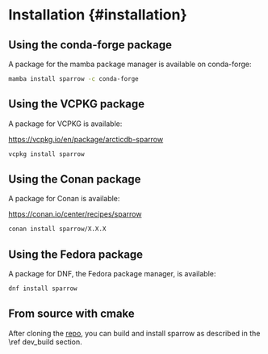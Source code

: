 Installation         {#installation}
============

Using the conda-forge package
-----------------------------

A package for the mamba package manager is available on conda-forge:

```bash
mamba install sparrow -c conda-forge
```

Using the VCPKG package
-----------------------
A package for VCPKG is available:

https://vcpkg.io/en/package/arcticdb-sparrow

```bash
vcpkg install sparrow
```

Using the Conan package
-----------------------
A package for Conan is available:

https://conan.io/center/recipes/sparrow

```bash
conan install sparrow/X.X.X
```

Using the Fedora package
------------------------

A package for DNF, the Fedora package manager, is available:

```bash
dnf install sparrow
```

From source with cmake
----------------------

After cloning the [repo](https://github.com/man-group/sparrow), you can build and install
sparrow as described in the \ref dev_build section.
